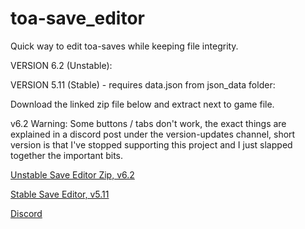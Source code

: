 # toa-save_editor
Quick way to edit toa-saves while keeping file integrity.

VERSION 6.2 (Unstable):

VERSION 5.11 (Stable) - requires data.json from json_data folder:

Download the linked zip file below and extract next to game file. 

v6.2 Warning: Some buttons / tabs don't work, the exact things are explained in a discord post under the version-updates channel, short version is that I've stopped supporting this project and I just slapped together the important bits.

<a href="https://www.mediafire.com/file/cisgq54rjppqhn8/editor_v6-2.rar/filee">Unstable Save Editor Zip, v6.2</a>

<a href="http://www.mediafire.com/file/t7ar9rqwoqyj8b9/save_editor_v5-11.exe/file">Stable Save Editor, v5.11</a>

<a href="https://discord.gg/bSvECMz">Discord</a>
